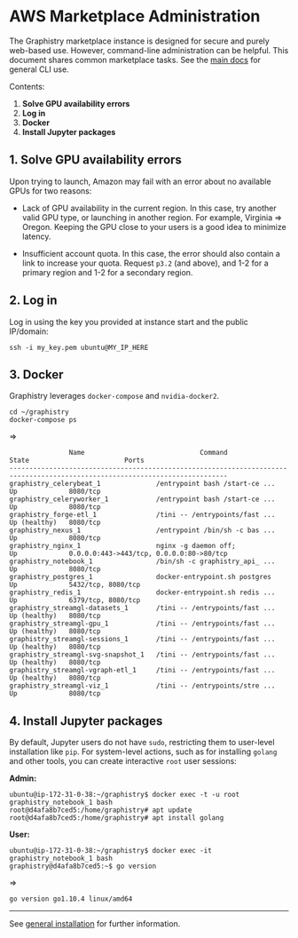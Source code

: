 # AWS Marketplace Administration

The Graphistry marketplace instance is designed for secure and purely web-based use. However, command-line administration can be helpful. This document shares common marketplace tasks. See the [main docs](https://github.com/graphistry/graphistry-cli) for general CLI use. 

Contents:

1. **Solve GPU availability errors**
1. **Log in**
1. **Docker**
1. **Install Jupyter packages**

## 1. Solve GPU availability errors

Upon trying to launch, Amazon may fail with an error about no available GPUs for two reasons:

* Lack of GPU availability in the current region. In this case, try another valid GPU type, or launching in another region. For example, Virginia => Oregon. Keeping the GPU close to your users is a good idea to minimize latency.

* Insufficient account quota. In this case, the error should also contain a link to increase your quota. Request `p3.2` (and above), and 1-2 for a primary region and 1-2 for a secondary region.


## 2. Log in

Log in using the key you provided at instance start and the public IP/domain:

```ssh -i my_key.pem ubuntu@MY_IP_HERE```

## 3. Docker

Graphistry leverages `docker-compose` and `nvidia-docker2`. 

```
cd ~/graphistry
docker-compose ps
```
=>
```
               Name                             Command                  State                        Ports                  
-----------------------------------------------------------------------------------------------------------------------------
graphistry_celerybeat_1              /entrypoint bash /start-ce ...   Up             8080/tcp                                
graphistry_celeryworker_1            /entrypoint bash /start-ce ...   Up             8080/tcp                                
graphistry_forge-etl_1               /tini -- /entrypoints/fast ...   Up (healthy)   8080/tcp                                
graphistry_nexus_1                   /entrypoint /bin/sh -c bas ...   Up             8080/tcp                                
graphistry_nginx_1                   nginx -g daemon off;             Up             0.0.0.0:443->443/tcp, 0.0.0.0:80->80/tcp
graphistry_notebook_1                /bin/sh -c graphistry_api_ ...   Up             8080/tcp                                
graphistry_postgres_1                docker-entrypoint.sh postgres    Up             5432/tcp, 8080/tcp                      
graphistry_redis_1                   docker-entrypoint.sh redis ...   Up             6379/tcp, 8080/tcp                      
graphistry_streamgl-datasets_1       /tini -- /entrypoints/fast ...   Up (healthy)   8080/tcp                                
graphistry_streamgl-gpu_1            /tini -- /entrypoints/fast ...   Up (healthy)   8080/tcp                                
graphistry_streamgl-sessions_1       /tini -- /entrypoints/fast ...   Up (healthy)   8080/tcp                                
graphistry_streamgl-svg-snapshot_1   /tini -- /entrypoints/fast ...   Up (healthy)   8080/tcp                                
graphistry_streamgl-vgraph-etl_1     /tini -- /entrypoints/fast ...   Up (healthy)   8080/tcp                                
graphistry_streamgl-viz_1            /tini -- /entrypoints/stre ...   Up             8080/tcp   
```

## 4. Install Jupyter packages

By default, Jupyter users do not have `sudo`, restricting them to user-level installation like `pip`. For system-level actions, such as for installing `golang` and other tools, you can create interactive `root` user sessions:


**Admin:**
```
ubuntu@ip-172-31-0-38:~/graphistry$ docker exec -t -u root graphistry_notebook_1 bash
root@d4afa8b7ced5:/home/graphistry# apt update 
root@d4afa8b7ced5:/home/graphistry# apt install golang
```

**User:**
```
ubuntu@ip-172-31-0-38:~/graphistry$ docker exec -it  graphistry_notebook_1 bash
graphistry@d4afa8b7ced5:~$ go version
```
=>
```
go version go1.10.4 linux/amd64
```

-----

See [general installation](https://github.com/graphistry/graphistry-cli) for further information.
